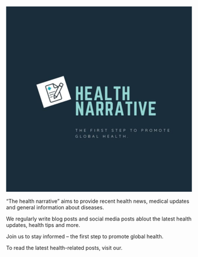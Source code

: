 
![alt text](images/262329144_111574744690049_4044592806893600071_n-768x768.jpg)


“The health narrative” aims to provide recent health news, medical updates and general information about diseases. 

We regularly write blog posts and social media posts ablout the latest health updates, health tips and more.

Join us to stay informed – the first step to promote global health.

To read the latest health-related posts, visit our.
